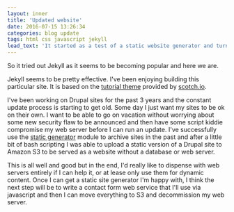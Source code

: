 ```yaml
---
layout: inner
title: 'Updated website'
date: 2016-07-15 13:26:34
categories: blog update
tags: html css javascript jekyll
lead_text: 'It started as a test of a static website generator and turned into a new personal website for me.'
---
```


So it tried out Jekyll as it seems to be becoming popular and here we are.

Jekyll seems to be pretty effective.  I've been enjoying building this particular site.  It is based on the [tutorial theme](https://scotch.io/tutorials/getting-started-with-jekyll-plus-a-free-bootstrap-3-starter-theme) provided by [scotch.io](http://scotch.io).

I've been working on Drupal sites for the past 3 years and the constant update process is starting to get old.  Some day I just want my sites to be ok on their own.  I want to be able to go on vacation without worrying about some new security flaw to be announced and then have some script kiddie compromise my web server before I can run an update.  I've successfully use the [static generator](https://www.drupal.org/project/static) module to archive sites in the past and after a little bit of bash scripting I was able to upload a static version of a Drupal site to Amazon S3 to be served as a website without a database or web server.

This is all well and good but in the end, I'd really like to dispense with web servers entirely if I can help it, or at lease only use them for dynamic content.  Once I can get a static site generator I'm happy with, I think the next step will be to write a contact form web service that I'll use via javascript and then I can move everything to S3 and decommission my web server.

